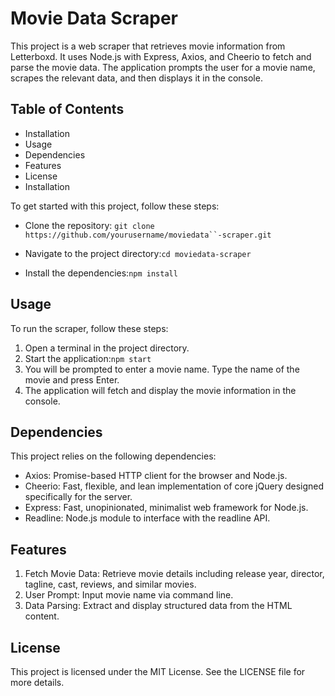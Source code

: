 # Movie Data Scraper

This project is a web scraper that retrieves movie information from Letterboxd. It uses Node.js with Express, Axios, and Cheerio to fetch and parse the movie data. The application prompts the user for a movie name, scrapes the relevant data, and then displays it in the console.

## Table of Contents

* Installation
* Usage
* Dependencies
* Features
* License
* Installation


To get started with this project, follow these steps:

* Clone the repository: `git clone https://github.com/yourusername/moviedata``-scraper.git`

* Navigate to the project directory:`cd moviedata-scraper`

* Install the dependencies:`npm install`

## Usage

To run the scraper, follow these steps:
1. Open a terminal in the project directory.
2. Start the application:`npm start`
3. You will be prompted to enter a movie name. Type the name of the movie and press Enter.
4. The application will fetch and display the movie information in the console.

## Dependencies

This project relies on the following dependencies:

* Axios: Promise-based HTTP client for the browser and Node.js.
* Cheerio: Fast, flexible, and lean implementation of core jQuery designed specifically for the server.
* Express: Fast, unopinionated, minimalist web framework for Node.js.
* Readline: Node.js module to interface with the readline API.

## Features

1. Fetch Movie Data: Retrieve movie details including release year, director, tagline, cast, reviews, and similar movies.
2. User Prompt: Input movie name via command line.
3. Data Parsing: Extract and display structured data from the HTML content.

## License

This project is licensed under the MIT License. See the LICENSE file for more details.
